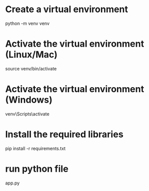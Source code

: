 # Create a virtual environment
python -m venv venv  

# Activate the virtual environment (Linux/Mac)
source venv/bin/activate 
 
# Activate the virtual environment (Windows)
venv\Scripts\activate

# Install the required libraries
pip install -r requirements.txt

# run python file
app.py
